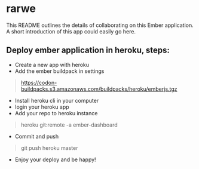 # rarwe

This README outlines the details of collaborating on this Ember application.
A short introduction of this app could easily go here.

## Deploy ember application in heroku, steps:

  - Create a new app with heroku
  - Add the ember buildpack in settings

  > https://codon-buildpacks.s3.amazonaws.com/buildpacks/heroku/emberjs.tgz

  - Install heroku cli in your computer
  - login your heroku app
  - Add your repo to heroku instance

  > heroku git:remote -a ember-dashboard

  - Commit and push

  > git push heroku master

  - Enjoy your deploy and be happy!
